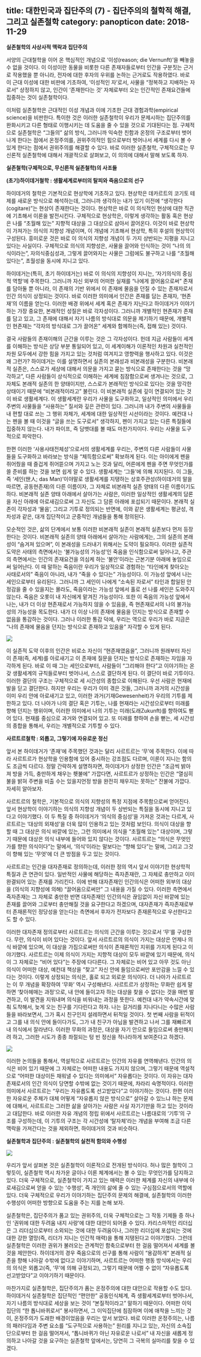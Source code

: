title: 대한민국과 집단주의 (7) - 집단주의의 철학적 해결, 그리고 실존철학
category: panopticon
date: 2018-11-29
------------------------------------

**실존철학의 사상사적 맥락과 집단주의**

서양의 근대철학을 이어 온 핵심적인 개념으로 ‘이성(reason; die Vernunft)’을 빼놓을 수 없을 것이다. 이 이성이란 동물을 비롯한 다른 존재자들로부터 인간을 구분짓는 근거로 작용했을 뿐 아니라, 전자에 대한 후자의 우위를 논하는 근거로도 작용하였다. 바로 이 근대 이성에 대한 비판에 기초하여, ‘이성적인 자’로서, 사물을 “정복하고 지배하는 자로서” 상정하지 않고, 인간이 ‘존재한다는 것’ 자체로부터 오는 인간적인 존재요건들에 집중하는 것이 실존철학이다.

이처럼 실존철학은 근대적인 이성 개념과 이에 기초한 근대 경험과학(empirical science)을 비판한다. 특이한 것은 이러한 실존철학이 우리가 문제시하는 집단주의를 완화시키고 다른 형태로 이행시키는 데 도움을 줄 수 있을 것으로 기대된다는 점. 구체적으로 실존철학은 “그들의” 삶의 방식, 그러니까 익숙한 친함과 온정의 구조로부터 벗어나게 한다는 점에서 온정주의를, 권위주의적인 힘으로부터 벗어나서 세계를 다시 볼 수 있게 한다는 점에서 권위주의를 해결할 수 있다. 바로 이러한 실존철학, 구체적으로는 무신론적 실존철학에 대해서 개괄적으로 살펴보고, 이 의의에 대해서 말해 보도록 하자.

**실존철학(구체적으로, 무신론적 실존철학)의 사조들**

**(초기)하이데거철학 : 생활세계로부터의 탈피와 죽음으로의 선구**

하이데거의 철학은 기본적으로 현상학에 기초하고 있다. 현상학은 데카르트의 코기토 테제를 새로운 방식으로 해석하는데, 그러니까 생각하는 내가 있기 이전에 “생각한다(cogitare)”는 현상이 존재한다는 것이다. 현상학은 바로 이 의식적인 현상에 대한 직관에 기초해서 이론을 발전시킨다.  구체적으로 현상학은, 이렇게 생각하는 활동 혹은 현상은 나를 “초월해 있는” 지향적 대상을 그 대상으로 삼아서 끌어온다. 이것이 바로 현상학이 가져가는 의식의 지향성 개념이며, 이 개념에 기초해서 현상학, 특히 후설의 현상학이 구성된다. 흥미로운 것은 바로 이 의식의 지향성 개념이 두 가지 상반되는 지평을 지니고 있다는 사실이다. 구체적으로 의식의 지향성은, 사물을 끌어와 인식하는 것이 “나의 의식이라는”, 자의식중심성과, 그렇게 끌어와지는 사물은 그럼에도 불구하고 나를 “초월해 있다는”, 초월성을 동시에 지니고 있다.

하이데거는(특히, 초기 하이데거는) 바로 이 의식의 지향성이 지니는, ‘자기의식의 중심적 역할’에 주목한다. 그러니까 자신 외부의 어떠한 실재를 “나에게 끌어옴으로써” 존재를 담아둘 뿐 아니라, 이 존재의 기반 위에서 이 존재에 물음을 던질 수 있는 존재자로서 인간 의식이 상정되는 것이다. 바로 이러한 의미에서 인간은 존재를 담는 존재자, ‘현존재’의 이름을 얻는다. 이러한 배경 위에서 세계 혹은 존재가 지닌다고 하이데거가 이야기하는 가장 중요한, 본래적인 성질은 바로 각자성이다. 그러니까 개별적인 현존재가 존재를 담고 있고, 그 존재에 대해서 자기 나름의 방식대로 의문을 제기하기 때문에, 개별적인 현존재는 “각자의 방식대로 그가 끌어온” 세계와 함께하는(즉, 접해 있는) 것이다.

결국 사람들의 존재이해의 근간을 이루는 것은 그 각자성이다. 헌데 지금 사람들이 세계를 이해하는 방식은 상당 부분 통일되어 있고, 이 세계이해가 이론적인 차원과 실천적인 차원 모두에서 강한 힘을 가지고 있는 것처럼 여겨지고 영향력을 행사하고 있다. 이것은 왜 그런가? 하이데거는 이를 설명하면서 실존의 본래성과 비본래성을 구분한다. 비본래적 실존은, 스스로가 세상에 대해서 의문을 가지고 묻는 방식으로 존재한다는 것을 “망각하고”, 다른 사람들이 상식적으로 이해하는 세계에 침잠함으로써 생겨나는 것으로, 그 자체도 본래적 실존의 한 양태이지만, 스스로가 본래적인 방식으로 있다는 것을 망각한 상태이기 때문에 “비본래적이라고” 불린다. 이 비본래적 실존에 깊이 연결되어 있는 것이 바로 생활세계다. 이 생활세계란 우리가 사물을 도구화하고, 일상적인 의미에서 우리 주변의 사물들을 “사용하는” 질서와 깊은 관련이 있다. 그러니까 내가 주변의 사물들을 내 편할 대로 쓰는 그 행위 자체가, 세계에 대한 일상적인 시선이라는 것이다. 예컨대 나는 펜을 볼 때 이것을 “글을 쓰는 도구로서” 생각하지, 펜이 가지고 있는 다른 특질들에 집중하지 않는다. 내가 파이프, 즉 담뱃대를 볼 때도 마찬가지이다. 우리는 사물을 도구적으로 파악한다.

한편 이러한 ‘사용사태전체성’으로서의 생활세계를 우리는, 주변의 다른 사람들이 사물들을 도구화하고 바라보는 방식을 “체득함으로써” 확보하게 된다. 이는 아이에게 펜을 쥐어줬을 때 즐겁게 쥐어뜯으며 가지고 노는 것과 달리, 어른에게 펜을 주면 무엇인가를 쓸 준비를 하는 것을 보면 쉽게 알 수 있다. 생활세계는 ‘그들’에 의해 지지된다. 이 그들, 즉 ‘세인(世人; das Man)’이야말로 생활세계를 지탱하는 상호주관성(하이데거의 말을 따르면, 공동현존재)의 다른 이름이자, 그 자체로 비본래적 실존 양태의 다른 이름이기도 하다. 비본래적 실존 양태 아래에서 살아가는 사람은, 이러한 일상적인 생활세계의 담론을 자신 아래에 아로새김으로써 그 자신도 그 담론 아래에 포섭되기 때문이다. 본래적 실존이 각자성과 ‘물음’, 그리고 기투로 정의되는 반면에, 이와 같은 생활세계는 평균성, 격차성과 같은, 대개 집단적이고 군중적인 개념들을 통해 정의된다.

모순적인 것은, 삶의 단계에서 보통 이러한 비본래적 실존이 본래적 실존보다 먼저 등장한다는 것이다. 비본래적 실존의 양태 아래에서 살아가는 사람에게는, 그의 실존의 본래성이 “숨겨져 있으며”, 이 본래성을 드러내기 위해서는 도약이 필요하다. 이러한 실존적 도약은 사태의 측면에서는 ‘불가능성의 가능성’인 죽음을 인식함으로써 일어나고, 주관의 측면에서는 인간의 존재요건을 의심케 하는 ‘불안’이라는 근본기분 아래에 놓임으로써 일어난다. 이 때 말하는 죽음이란 우리가 일상적으로 경험하는 “타인에게 찾아오는 사태로서의” 죽음이 아니라, 내가 “죽을 수 있다는” 가능성이다. 이 가능성 앞에서 나는 세인으로부터 유리된다. 그러니까 그 세인이 나에게 “소속된 자로서” 타인과 합일된 안정감을 줄 수 있을지는 몰라도, 죽음이라는 가능성 앞에서 홀로 선 나를 세인은 도와주지 않는다. 죽음은 오롯이 내 자신에게 맡겨진 가능성이다. 또한 이 죽음의 가능성 앞에서 나는, 내가 더 이상 현존재로서 가능하지 않을 수 있음을, 즉 현존재로서의 나의 불가능성의 가능성을 목도한다. 내가 더 이상 나의 존재에 물음을 던지는 방식으로 존재할 수 없음을 통감하는 것이다. 그러나 이러한 통감 덕에, 우리는 역으로 우리가 바로 지금은 “나의 존재에 물음을 던지는 방식으로 존재하고 있음을” 자각할 수 있게 된다. 

 ![](./userdata/images/112918-1.png)

이 실존적 도약 이후의 인간은 비로소 자신이 “현존재였음을”, 그러니까 원래부터 자신이 존재(즉, 세계)를 아로새기고 이 존재에 질문을 던지는 방식으로 존재하는 자임을 자각하게 된다. 바로 이 때 그는 세인으로부터, 사람들이 “그리해야 한다”고 이야기하는 온갖 생활세계의 규칙들로부터 벗어나서, 스스로 결단하게 된다. 이 결단이 바로 기투이다. 이러한 결단의 구조는 구체적으로 세 시간성의 종합으로 이해된다. 우선 사람은 현재에 발을 딛고 결단한다. 하지만 우리는 우리가 이미 겪은 것들, 그러니까 과거의 시간성을 이미 우리 안에 아로새기고 있고, 이러한 과거(기재Gewesenheit)가 우리의 기투를 제한하고 있다. 더 나아가 나의 결단 혹은 기투는, 나를 현재라는 시간성으로부터 미래를 향해 던지는 행위이며, 이러한 의미에서 나의 기투는 미래(도래Zukunft)를 향하여도 뻗어 있다. 현재를 중심으로 과거와 연결되어 있고. 또 미래를 향하여 손을 뻗는, 세 시간성의 종합을 통해서, 우리는 개별적으로 기투할 수 있다.

**사르트르철학 : 외롭고, 그렇기에 자유로운 정신**

앞서 본 하이데거가 ‘존재’에 주목했던 것과는 달리 사르트르는 ‘무’에 주목한다. 이에 따라 사르트르가 현상학을 인용함에 있어 중시하는 강조점도 다르며, 이론이 지니는 함의도 조금씩 다르다. 정말 간략하게 설명하자면, 하이데거가 상정한 인간은 “조금씩 밝아져 방을 가득, 충만하게 채우는 횃불에” 가깝다면, 사르트르가 상정하는 인간은 “열심히 불을 밝혀 주변을 비출 수는 있을지언정 방을 완전히 채우지는 못하는” 잔불에 가깝다. 자세히 알아보자.

사르트르의 철학은, 기본적으로 의식의 지향성의 특정 지점에 주목함으로써 얻어진다. 앞서 현상학이 이야기하는 의식의 지향성 개념이 두 상반되는 특질을 동시에 지니고 있다고 이야기했다. 이 두 특질 중 하이데거가 ‘의식의 중심성’을 가져온 것과는 다르게, 사르트르는 ‘대상의 외재성’을 더욱 많이 인용하고 있는 것처럼 보인다. 의식이 대상을 향할 때 그 대상은 의식 바깥에 있는, 그런 의미에서 의식을 “초월해 있는” 대상이며, 그렇기 때문에 대상은 의식 내부에 들어와 있지 않다는 것이다. 사르트르는 “의식은 무엇인가를 향한 의식이다”는 말에서, ‘의식’이라는 말보다는 “향해 있다”는 말에, 그리고 그것이 향해 있는 ‘무엇’에 더 큰 방점을 두고 있는 것이다.

사르트르는 인간을 대자존재로 정의하는데, 이러한 정의 역시 앞서 이야기한 현상학적 특질과 큰 연관이 있다. 일반적인 사물에 해당하는 즉자존재란, 그 자체로 충만하고 이미 완결되어 있는 존재를 가리킨다. 이에 반해 대자존재인 인간의식은 어떠한 외부의 대상을 (의식의 지향성에 의해) “끌어옴으로써만” 그 내용을 가질 수 있다. 이러한 측면에서 즉자존재는 그 자체로 충만한 반면 대자존재인 인간의식은 끊임없이 자신 바깥에 있는 존재를 끌어와 그로부터 충만해질 것을 요구한다고 하겠으며, 대자존재가 즉자존재로부터 존재론적인 정당성을 얻는다는 측면에서 후자가 전자보다 존재론적으로 우선한다고도 할 수 있다.

이러한 대자존재 정의로부터 사르트르는 의식의 근간을 이루는 것으로서 ‘무’를 구성한다. 무란, 의식이 비어 있다는 것이다. 앞서 사르트르의 의식이 가지는 대상은 언제나 의식 바깥에 있으며, 이 대상을 가짐으로써만 의식이 존재론적인 지위를 가지게 된다고 이야기했다. 사르트르는 이제 의식이 가지는 지향적 대상이 모두 바깥에 있기 때문에, 의식이 그 자체로는 “비어 있다”는 주장에 다다른다. 그 자체로는 비어 있고 아무 것도 아닌 의식이 어떠한 대상, 예컨대 책상을 “찾고” 자신 안에 들임으로써만 포만감을 느낄 수 있다는 것이다. 이렇게 상정되는 의식은, 홀로 되고 외로운 의식이다. 더 나아가 사르트르는 이 무 개념을 확장하여 ‘무화’ 역시 구성해낸다. 사르트르가 상정하는 무화란 쉽게 말하면 ‘찾아헤매는 과정’으로, 내 안에 들이고자 하는 대상을 찾을 수 없다는 것을 매번 발견하고, 이 발견을 지워내며 의식을 비워내는 과정을 뜻한다. 예컨대 내가 약속시간에 맞춰 도착해서, 늦게 오는 친구를 기다린다고 하자. 나는 길거리를 지나다니는 수많은 사람들을 바라보면서, 그가 혹시 친구인지 설레하면서 뒤적일 것이다. 첫 번째 사람을 뒤적이고 그를 내 의식 안에 들이다가도, 그가 내 친구가 아님을 발견하고 나서 그를 재빠르게 내 의식에서 잘라낸다. 이러한 무화의 과정은, 대상을 자기 안으로 들임으로써 충만해지려 하고, 그러한 시도가 종종 좌절되는 텅 빈 정신을 적나라하게 보여준다고 하겠다.

![](./userdata/images/112918-2.png)

이러한 논의들을 통해서, 역설적으로 사르트르는 인간의 자유를 연역해낸다. 인간의 의식은 비어 있기 때문에 그 자체로는 어떠한 내용도 가지지 않으며, 그렇기 때문에 역설적으로 “어떠한 대상이든 채워낼 수 있다는 의미에서” 자유롭다는 것이다. 이 자유는 대자존재로서의 인간 의식이 당면할 수밖에 없는 것이기 때문에, 차라리 숙명적이다. 이러한 의미에서 사르트르는 “우리는 자유롭도록 선고받았다”고 이야기하는 것이다. 한편 이러한 자유로운 주체가 대체 어떻게 “자유롭지 않은 방식으로” 살아갈 수 있느냐 하는 문제에 대해서, 사르트르는 그러한 삶을 살아가는 사람은 사실 자기기만을 하고 있는 것이라고 대답한다. 바로 이러한 자유 개념의 정립 위에서 사르트르는 나름대로의 ‘기투’의 구조를 구성하는데, 이 기투의 구조는 각 시간성에 ‘탈자체’라는 개념을 부여해 조금 다른 맥락을 가져간다는 것을 제외하면, 하이데거의 것과 비슷하다.

**실존철학과 집단주의 : 실존철학의 실천적 함의와 수행성**

![](./userdata/images/112918-3.png)

우리가 앞서 살펴본 것은 실존철학이 이론적으로 전개된 방식이다. 허나 많은 철학이 그렇듯이, 실존철학 역시 차가운 글이나 이론 체계에서는 볼 수 있는 무엇인가를 담지하고 있다. 더욱 구체적으로, 실존철학이 가지고 있는 매력은 이러한 체계를 자신의 내부에 아로새김으로써 얻을 수 있는 ‘수행성’, 즉 개인의 삶에 줄 수 있는 구심점으로서의 역할에 있다. 더욱 구체적으로 우리가 이야기하는 집단주의 문제의 해결에, 실존철학의 이러한 수행성이 어떠한 방향으로 도움을 주는 지를 논해 보자.

실존철학은, 집단주의가 품고 있는 권위주의, 더욱 구체적으로는 그 작동 기제들 중 하나인 ‘권위에 대한 두려움 내지 사랑’에 대한 대안이 되어줄 수 있다. 카리스마적인 리더십은 그 리더십으로부터 소외되는 것에 대한 두려움이나, 그러한 리더십에 포섭되는 것에 대한 강한 열망(즉, 리더가 지니는 인간적 매력)을 통해 지탱된다고 이야기했다. 그런데 실존철학은 이러한 권위가 불러오는 관계적인 함축으로부터 한 걸음 떨어져서 세계를 볼 것을 제안한다. 하이데거의 경우 죽음으로의 선구를 통해 사람이 “용감하게” 본래적 실존을 향해 나아갈 수밖에 없다고 이야기하며, 사르트르는 어떠한 행동 방식에서는 우리의 의식은 외롭고(즉, ‘무’에 의해 규정되고), 그렇기 때문에 어쩔 수 없이 “자유롭도록 선고받았다”고 이야기하기 때문이다.

마찬가지로 실존철학은, 집단주의가 품는 온정주의에 대한 대안으로 작용할 수도 있다. 하이데거식 실존철학은 집단적인  “편안한” 공동인식체계, 즉 생활세계로부터 벗어나서, 자기 나름의 방식대로 세상을 보는 것이 “본질적이라고” 말하기 때문이다. 어떠한 이익집단의 “한 톱니바퀴로서” 봉사하면서, 그 이익집단에 침잠하며 이에 애착을 느끼는 것이, 온정주의가 도래한 배경이었음을 우리는 앞서 보았다. 바로 이러한 온정주의는, 나름의 패러다임과 주변 요소를 “도구적으로 사용하는” 원리를 지니고 있는, 자신의 소속집단으로부터 한 걸음 떨어져서, “톱니바퀴가 아닌 자유로운 나로서” 내 자신을 새롭게 정의하고 나아갈 것을 요구하는 실존철학 앞에서는, 당연히 그 극복의 실마리를 찾을 수 있겠다.